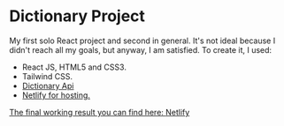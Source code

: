 # Dictionary Project

<p>My first solo React project and second in general. It's not ideal because I didn't reach all my goals, but anyway, I am satisfied. To create it, I used:</p>
<ul>
<li>React JS, HTML5 and CSS3.</li>
<li>Tailwind CSS.</li>
<li><a href="https://api.dictionaryapi.dev/api/v2/entries/en/example">Dictionary Api</ a></li>
<li>Netlify for hosting.</li>
</ul>
<p>The final working result you can find here: <a href="https://incomparable-fairy-68dab3.netlify.app/">Netlify</a></p>

